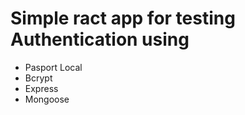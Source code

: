 # Simple ract app for testing Authentication using 

* Pasport Local
* Bcrypt
* Express
* Mongoose 
